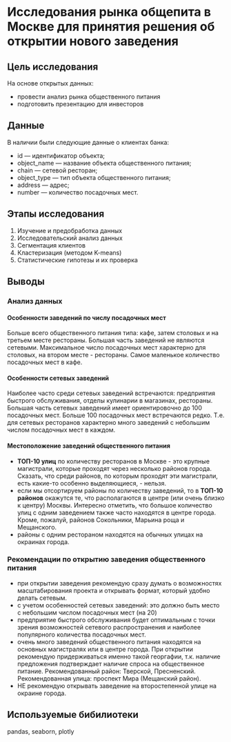 # Исследования рынка общепита в Москве для принятия решения об открытии нового заведения

## Цель исследования
На основе открытых данных:
- провести анализ рынка общественного питания
- подготовить презентацию для инвесторов

## Данные
В наличии были следующие данные о клиентах банка:
* id — идентификатор объекта;
* object_name — название объекта общественного питания;
* chain — сетевой ресторан;
* object_type — тип объекта общественного питания;
* address — адрес;
* number — количество посадочных мест.

## Этапы исследования
1. Изучение и предобработка данных
2. Исследовательский анализ данных
3. Сегментация клиентов
4. Кластеризация (методом K-means)
5. Статистические гипотезы и их проверка

## Выводы 
### Анализ данных
#### Особенности заведений по числу посадочных мест
Больше всего общественного питания типа: кафе, затем столовых и на третьем месте рестораны.
Большая часть заведений не являются сетевыми.
Максимальное число посадочных мест характерно для столовых, на втором месте - рестораны. Самое маленькое количество посадочных мест в кафе. 

#### Особенности сетевых заведений
Наиболее часто среди сетевых заведений встречаются: предприятия быстрого обслуживания, отделы кулинарии в магазинах, рестораны.
Большая часть сетевых заведений имеет ориентировочно до 100 посадочных мест. Больше 100 посадочных мест встречаются редко. Т.е. для сетевых ресторанов характерно много заведений с небольшим числом посадочных мест в каждом.

#### Местоположение заведений общественного питания
- **ТОП-10 улиц** по количеству ресторанов в Москве - это крупные магистрали, которые проходят через несколько районов города. Сказать, что среди районов, по которым проходят эти магистрали, есть какие-то особенно выделяющиеся, - нельзя.<br>
- если мы отсортируем районы по количеству заведений, то в **ТОП-10 районов** окажутся те, что располагаются в центре (или очень близко к центру) Москвы. Интересно отметить, что большое количество улиц с одним заведением также часто находятся в центре города. Кроме, пожалуй, районов Сокольники, Марьина роща и Мещанского.<br>
- районы с одним рестораном находятся на обычных улицах на окраинах города.

### Рекомендации по открытию заведения общественного питания
- при открытии заведения рекомендую сразу думать о возможностях масштабирования проекта и открывать формат, который удобно делать сетевым.
- с учетом особенностей сетевых заведений: это должно быть место с небольшим числом посадочных мест (на 20)
- предприятие быстрого обслуживания будет оптимальным с точки зрения возможностей сетевого распространения и наиболее популярного количества посадочных мест.
- очень много заведений общественного питания находятся на основных магистралях или в центре города. При открытии рекомендую придерживаться именно такой георгафии, т.к. наличие предложения подтверждает наличие спроса на общественное питание. Рекомендованный район: Тверской, Пресненский. Рекомендованная улица: проспект Мира (Мещанский район).
- НЕ рекомендую открывать заведение на второстепенной улице на окраине города.

## Используемые бибилиотеки
pandas, seaborn, plotly
